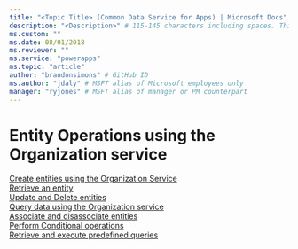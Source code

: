 ```yaml
---
title: "<Topic Title> (Common Data Service for Apps) | Microsoft Docs" # Intent and product brand in a unique string of 43-59 chars including spaces
description: "<Description>" # 115-145 characters including spaces. This abstract displays in the search result.
ms.custom: ""
ms.date: 08/01/2018
ms.reviewer: ""
ms.service: "powerapps"
ms.topic: "article"
author: "brandonsimons" # GitHub ID
ms.author: "jdaly" # MSFT alias of Microsoft employees only
manager: "ryjones" # MSFT alias of manager or PM counterpart
---
```

# Entity Operations using the Organization service

<!-- 

This new topic will be the Organization service version of the Web API topic

https://docs.microsoft.com/en-us/dynamics365/customer-engagement/developer/webapi/perform-operations-web-api

OR it may just be a TOC node?

I think there is some value in having a single URL addressable link to this topic

Needs to have something to say.

-->

[Create entities using the Organization Service](entity-operations-create.md)<br />
[Retrieve an entity](entity-operations-retrieve.md)<br />
[Update and Delete entities](entity-operations-update-delete.md)<br />
[Query data using the Organization service](entity-operations-query-data.md)<br />
[Associate and disassociate entities](entity-operations-associate-disassociate.md)<br />
[Perform Conditional operations](entity-operations-conditional-operations.md)<br />
[Retrieve and execute predefined queries](entity-operations-retrieve-execute-predefined-queries.md)